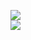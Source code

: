 [![](https://img.shields.io/badge/Made%20With-Github%20Spray-lightgrey.svg?style=for-the-badge&logo=github)](https://github.com/Annihil/github-spray#5403)  
[![](https://i.imgur.com/2DrTn0Z.gif)](https://github.com/Annihil/github-spray)